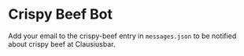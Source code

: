 # Crispy Beef Bot

Add your email to the crispy-beef entry in `messages.json` to be notified about crispy beef at Clausiusbar.